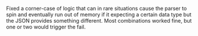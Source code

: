 Fixed a corner-case of logic that can in rare situations cause the parser to spin and eventually
run out of memory if it expecting a certain data type but the JSON provides something different.
Most combinations worked fine, but one or two would trigger the fail.
